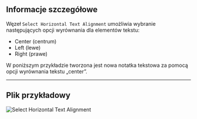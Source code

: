 ## Informacje szczegółowe
Węzeł `Select Horizontal Text Alignment` umożliwia wybranie następujących opcji wyrównania dla elementów tekstu:
- Center (centrum)
- Left (lewe)
- Right (prawe)

W poniższym przykładzie tworzona jest nowa notatka tekstowa za pomocą opcji wyrównania tekstu „center”.
___
## Plik przykładowy

![Select Horizontal Text Alignment](./DSRevitNodesUI.HorizontalAlignment_img.jpg)
